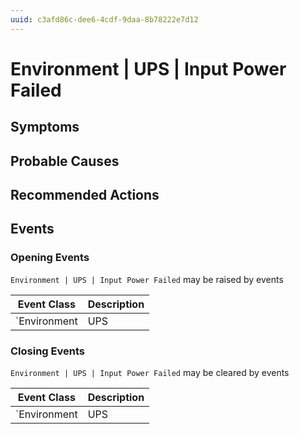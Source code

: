 ```yaml
---
uuid: c3afd86c-dee6-4cdf-9daa-8b78222e7d12
---
```

# Environment | UPS | Input Power Failed

## Symptoms

## Probable Causes

## Recommended Actions

## Events

### Opening Events
`Environment | UPS | Input Power Failed` may be raised by events

Event Class | Description
--- | ---
`Environment | UPS | Input Power Failed` | dispose

### Closing Events
`Environment | UPS | Input Power Failed` may be cleared by events

Event Class | Description
--- | ---
`Environment | UPS | Input Power OK` | dispose
